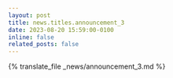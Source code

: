 ```yaml
---
layout: post
title: news.titles.announcement_3
date: 2023-08-20 15:59:00-0100
inline: false
related_posts: false
---
```


{% translate_file _news/announcement_3.md %}
